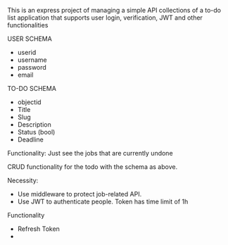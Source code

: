 This is an express project of managing a simple API collections of a to-do list application that supports user login, verification, JWT and other functionalities


USER SCHEMA
- userid
- username
- password
- email

TO-DO SCHEMA
- objectid
- Title
- Slug
- Description
- Status (bool)
- Deadline

Functionality: Just see the jobs that are currently undone

CRUD functionality for the todo with the schema as above.

Necessity: 
- Use middleware to protect job-related API.
- Use JWT to authenticate people. Token has time limit of 1h

Functionality
- Refresh Token
- 